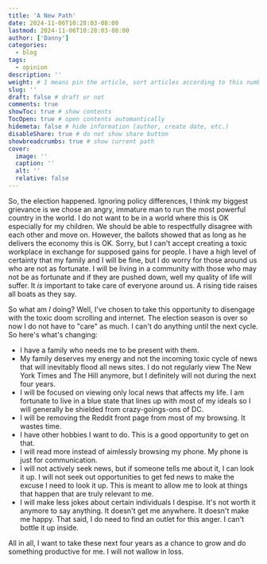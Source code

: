 ```yaml
---
title: 'A New Path'
date: 2024-11-06T10:28:03-08:00
lastmod: 2024-11-06T10:28:03-08:00
author: ['Danny']
categories:
  - blog
tags:
  - opinion
description: ''
weight: # 1 means pin the article, sort articles according to this number
slug: ''
draft: false # draft or not
comments: true
showToc: true # show contents
TocOpen: true # open contents automantically
hidemeta: false # hide information (author, create date, etc.)
disableShare: true # do not show share button
showbreadcrumbs: true # show current path
cover:
  image: ''
  caption: ''
  alt: ''
  relative: false
---
```


So, the election happened. Ignoring policy differences, I think my biggest grievance is we chose an angry, immature man to run the most powerful country in the world. I do not want to be in a world where this is OK especially for my children. We should be able to respectfully disagree with each other and move on. However, the ballots showed that as long as he delivers the economy this is OK. Sorry, but I can't accept creating a toxic workplace in exchange for supposed gains for people. I have a high level of certainty that my family and I will be fine, but I do worry for those around us who are not as fortunate. I will be living in a community with those who may not be as fortunate and if they are pushed down, well my quality of life will suffer. It _is_ important to take care of everyone around us. A rising tide raises all boats as they say.

So what am _I_ doing? Well, I've chosen to take this opportunity to disengage with the toxic doom scrolling and internet. The election season is over so now I do not have to "care" as much. I can't do anything until the next cycle. So here's what's changing:

- I have a family who needs me to be present with them.
- My family deserves my energy and not the incoming toxic cycle of news that will inevitably flood all news sites. I do not regularly view The New York Times and The Hill anymore, but I definitely will not during the next four years.
- I will be focused on viewing only local news that affects my life. I am fortunate to live in a blue state that lines up with most of my ideals so I will generally be shielded from crazy-goings-ons of DC.
- I will be removing the Reddit front page from most of my browsing. It wastes time.
- I have other hobbies I want to do. This is a good opportunity to get on that.
- I will read more instead of aimlessly browsing my phone. My phone is just for communication.
- I will not actively seek news, but if someone tells me about it, I can look it up. I will not seek out opportunities to get fed news to make the excuse I need to look it up. This is meant to allow me to look at things that happen that are truly relevant to me.
- I will make less jokes about certain individuals I despise. It's not worth it anymore to say anything. It doesn't get me anywhere. It doesn't make me happy. That said, I do need to find an outlet for this anger. I can't bottle it up inside.

All in all, I want to take these next four years as a chance to grow and do something productive for me. I will not wallow in loss.

